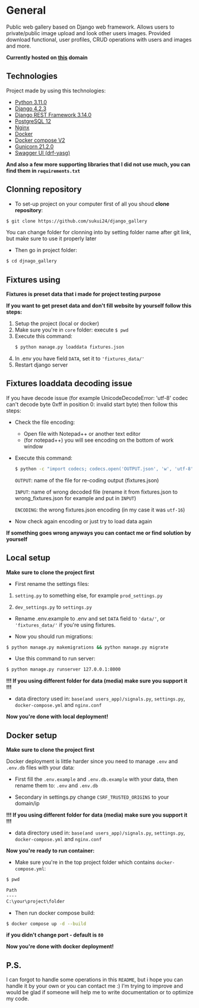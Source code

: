 # General
Public web gallery based on Django web framework. Allows users to private/public image upload and look other users images. Provided download functional, user profiles, CRUD operations with users and images and more.

**Currently hosted on [this](https://automode.asion.tk/) domain**

## Technologies
Project made by using this technologies:
* [Python 3.11.0](https://www.python.org/)
* [Django 4.2.3](https://www.djangoproject.com/)
* [Django REST Framework 3.14.0](https://www.django-rest-framework.org/)
* [PostgreSQL 12](https://www.postgresql.org/)
* [Nginx](https://nginx.org/)
* [Docker](https://www.docker.com/)
* [Docker compose V2](https://docs.docker.com/compose/)
* [Gunicorn 21.2.0](https://gunicorn.org/)
* [Swagger UI (drf-yasg)](https://drf-yasg.readthedocs.io/en/stable/)

**And also a few more supporting libraries that I did not use much, you can find them in `requirements.txt`**

## Clonning repository
* To set-up project on your computer first of all you shoud **clone repository**:
```bash
$ git clone https://github.com/sukui24/django_gallery
```
You can change folder for clonning into by setting folder name after git link, but make sure to use it properly later

* Then go in project folder:
```bash
$ cd djnago_gallery
```

## Fixtures using
**Fixtures is preset data that i made for project testing purpose**

**If you want to get preset data and don't fill website by yourself follow this steps:**
 1. Setup the project (local or docker)
 2. Make sure you're in `core` folder: execute ```$ pwd```
 3. Execute this command:
    ```bash
    $ python manage.py loaddata fixtures.json
    ```
 4. In .env you have field `DATA`, set it to `'fixtures_data/'`
 5. Restart django server

## Fixtures loaddata decoding issue
If you have decode issue (for example UnicodeDecodeError: 'utf-8' codec can't decode byte 0xff in position 0: invalid start byte) then follow this steps:
* Check the file encoding:
    - Open file with Notepad++ or another text editor
    - (for notepad++) you will see encoding on the bottom of work window
* Execute this command:
  ```bash
  $ python -c "import codecs; codecs.open('OUTPUT.json', 'w', 'utf-8').write(codecs.open('INPUT.json', 'r', 'ENCODING')
  ```
  `OUTPUT`: name of the file for re-coding output (fixtures.json)
  
  `INPUT`: name of wrong decoded file (rename it from fixtures.json to wrong_fixtures.json for example and put in `INPUT`)
  
  `ENCODING`: the wrong fixtures.json encoding (in my case it was `utf-16`)
  
* Now check again encoding or just try to load data again

**If something goes wrong anyways you can contact me or find solution by yourself** 

## Local setup

**Make sure to clone the project first**

* First rename the settings files:

1. `setting.py` to something else, for example `prod_settings.py`

2. `dev_settings.py` to `settings.py`

* Rename .env.example to .env and set `DATA` field to `'data/'`, or `'fixtures_data/'` if you're using fixtures. 

* Now you should run migrations:
```bash
$ python manage.py makemigrations && python manage.py migrate
```

* Use this command to run server:
```bash
$ python manage.py runserver 127.0.0.1:8000
```

**!!! If you using different folder for data (media) make sure you support it !!!**
* data directory used in: `base(and users_app)/signals.py`, `settings.py`, `docker-compose.yml` and `nginx.conf`

**Now you're done with local deployment!**

## Docker setup

**Make sure to clone the project first**

Docker deployment is little harder since you need to manage `.env` and `.env.db` files with your data:

* First fill the `.env.example` and `.env.db.example` with your data, then rename them to: `.env` and `.env.db`

* Secondary in settings.py change `CSRF_TRUSTED_ORIGINS` to your domain/ip

**!!! If you using different folder for data (media) make sure you support it !!!**
* data directory used in: `base(and users_app)/signals.py`, `settings.py`, `docker-compose.yml` and `nginx.conf`

**Now you're ready to run container:**
* Make sure you're in the top project folder which contains `docker-compose.yml`:
```bash
$ pwd

Path
----
C:\your\project\folder
```

* Then run docker compose build:
```bash
$ docker compose up -d --build
```

**if you didn't change port - default is `80`**

**Now you're done with docker deployment!**
## P.S.
I can forgot to handle some operations in this `README`, but i hope you can handle it by your own or you can contact me :)
I'm trying to improve and would be glad if someone will help me to write documentation or to optimize my code.
